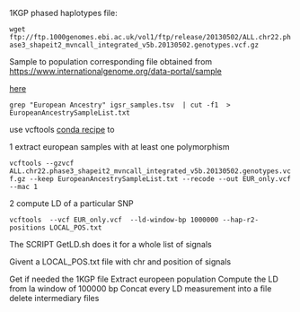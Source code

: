 1KGP phased haplotypes file:

`wget ftp://ftp.1000genomes.ebi.ac.uk/vol1/ftp/release/20130502/ALL.chr22.phase3_shapeit2_mvncall_integrated_v5b.20130502.genotypes.vcf.gz`

Sample to population corresponding file obtained from https://www.internationalgenome.org/data-portal/sample

[here](./igsr_samples.tsv)

`grep "European Ancestry" igsr_samples.tsv  | cut -f1  > EuropeanAncestrySampleList.txt`

use vcftools [conda recipe](./vcftool.conda_recipe.txt) to

1 extract european samples with at least one polymorphism

`vcftools --gzvcf ALL.chr22.phase3_shapeit2_mvncall_integrated_v5b.20130502.genotypes.vcf.gz --keep EuropeanAncestrySampleList.txt --recode --out EUR_only.vcf --mac 1`

2 compute LD of a particular SNP

`vcftools  --vcf EUR_only.vcf  --ld-window-bp 1000000 --hap-r2-positions LOCAL_POS.txt`


The SCRIPT GetLD.sh does it for a whole list of signals

Givent a LOCAL_POS.txt file with  chr and position of signals

Get if needed the 1KGP file
Extract europeen population
Compute the LD from la window of 100000 bp
Concat every LD measurement into a file
delete intermediary files


